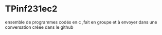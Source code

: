# TPinf231ec2
ensemble de programmes codés en c ,fait en groupe et à envoyer dans une conversation créée dans le github
